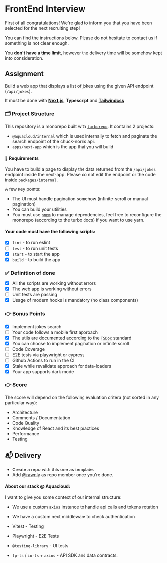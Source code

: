 # FrontEnd Interview

First of all congratulations!
We're glad to inform you that you have been selected for the next recruiting step!

You can find the instructions below.
Please do not hesitate to contact us if something is not clear enough.

You **don't have a time limit**, however the delivery time will be somehow kept into consideration.

## Assignment

Build a web app that displays a list of jokes using the given API endpoint (`/api/jokes`).

It must be done with [**Next.js**](https://nextjs.org), **Typescript** and [**Tailwindcss**](https://tailwindcss.com)

### 🗂 Project Structure

This repository is a monorepo built with [`turborepo`][turborepo].
It contains 2 projects:

- `@aquacloud/internal` which is used internally to fetch and paginate the search endpoint of the chuck-norris api.
- `apps/next-app` which is the app that you will build

#### 🔞 Requirements

You have to build a page to display the data returned from the `/api/jokes` endpoint inside the next-app.
Please do not edit the endpoint or the code inside `packages/internal`.

A few key points:

- The UI must handle pagination somehow (infinite-scroll or manual pagination)
- You can build your utilities
- You must use [`pnpm`][pnpm] to manage dependencies, feel free to reconfigure the monorepo (according to the turbo docs) if you want to use yarn.

#### Your code must have the following scripts:

- [x] `lint` - to run eslint
- [ ] `test` - to run unit tests
- [x] `start` - to start the app
- [x] `build` - to build the app

### ✅ Definition of done

- [x] All the scripts are working without errors
- [x] The web app is working without errors
- [ ] Unit tests are passing
- [x] Usage of modern hooks is mandatory (no class components)

### 👉 Bonus Points

- [x] Implement jokes search
- [ ] Your code follows a mobile first approach
- [x] The utils are documented according to the [`TSDoc`][tsdoc] standard
- [x] You can choose to implement pagination or infinite scroll
- [ ] Code Coverage
- [ ] E2E tests via playwright or cypress
- [ ] Github Actions to run in the CI
- [x] Stale while revalidate approach for data-loaders
- [x] Your app supports dark mode

### 👉 Score

The score will depend on the following evaluation critera (not sorted in any particular way):

- Architecture
- Comments / Documentation
- Code Quality
- Knowledge of React and its best practices
- Performance
- Testing

## 📬 Delivery

- Create a repo with this one as template.
- Add [@rawnly](https://github.com/rawnly) as repo member once you're done.

#### About our stack @ Aquacloud:

I want to give you some context of our internal structure:

- We use a custom `axios` instance to handle api calls and tokens rotation
- We have a custom next middleware to check authentication

- Vitest - Testing
- Playwright - E2E Tests
- `@testing-library` - UI tests
- `fp-ts` / `io-ts` + `axios` - API SDK and data contracts.

[tsdoc]: https://tsdoc.org
[turborepo]: https://turbo.build/repo
[pnpm]: https://pnpm.io
